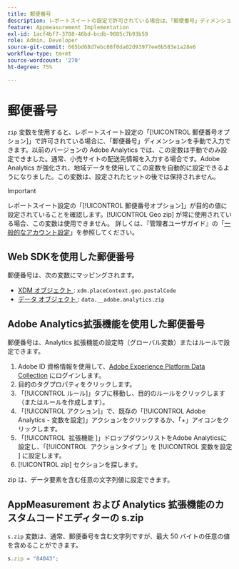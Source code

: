 ```yaml
---
title: 郵便番号
description: レポートスイートの設定で許可されている場合は、「郵便番号」ディメンションを手動で入力します。
feature: Appmeasurement Implementation
exl-id: 1acf4bf7-3788-46bd-bcdb-9885c7b93b59
role: Admin, Developer
source-git-commit: 665bd68d7ebc08f0da02d93977ee0b583e1a28e6
workflow-type: tm+mt
source-wordcount: '270'
ht-degree: 75%

---
```


# 郵便番号

`zip` 変数を使用すると、レポートスイート設定の「[!UICONTROL 郵便番号オプション]」で許可されている場合に、「郵便番号」ディメンションを手動で入力できます。以前のバージョンの Adobe Analytics では、この変数は手動でのみ設定できました。通常、小売サイトの配送先情報を入力する場合です。Adobe Analytics が強化され、地域データを使用してこの変数を自動的に設定できるようになりました。この変数は、設定されたヒットの後では保持されません。

>[!IMPORTANT]
>
> レポートスイート設定の「[!UICONTROL 郵便番号オプション]」が目的の値に設定されていることを確認します。[!UICONTROL Geo zip] が常に使用されている場合、この変数は使用できません。 詳しくは、『管理者ユーザガイド』の「[一般的なアカウント設定](/help/admin/admin/c-manage-report-suites/c-edit-report-suites/general/general-acct-settings-admin.md)」を参照してください。

## Web SDKを使用した郵便番号

郵便番号は、次の変数にマッピングされます。

* [XDM オブジェクト ](/help/implement/aep-edge/xdm-var-mapping.md): `xdm.placeContext.geo.postalCode`
* [ データ オブジェクト ](/help/implement/aep-edge/data-var-mapping.md): `data.__adobe.analytics.zip`

## Adobe Analytics拡張機能を使用した郵便番号

郵便番号は、Analytics 拡張機能の設定時（グローバル変数）またはルールで設定できます。

1. Adobe ID 資格情報を使用して、[Adobe Experience Platform Data Collection](https://experience.adobe.com/data-collection) にログインします。
2. 目的のタグプロパティをクリックします。
3. 「[!UICONTROL ルール]」タブに移動し、目的のルールをクリックします（またはルールを作成します）。
4. 「[!UICONTROL アクション]」で、既存の「[!UICONTROL Adobe Analytics - 変数を設定]」アクションをクリックするか、「+」アイコンをクリックします。
5. 「[!UICONTROL &#x200B; 拡張機能 &#x200B;]」ドロップダウンリストをAdobe Analyticsに設定し、「[!UICONTROL &#x200B; アクションタイプ &#x200B;]」を [!UICONTROL &#x200B; 変数を設定 &#x200B;] に設定します。
6. [!UICONTROL zip] セクションを探します。

zip は、データ要素を含む任意の文字列値に設定できます。

## AppMeasurement および Analytics 拡張機能のカスタムコードエディターの s.zip

`s.zip` 変数は、通常、郵便番号を含む文字列ですが、最大 50 バイトの任意の値を含めることができます。

```js
s.zip = "84043";
```
